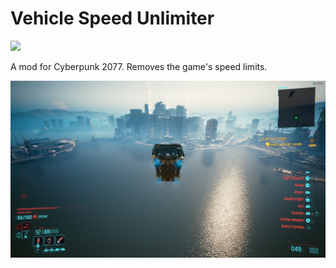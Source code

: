 # Vehicle Speed Unlimiter

[![](https://byob.yarr.is/jackhumbert/vehicle_speed_unlimiter/cp_version)](https://github.com/jackhumbert/vehicle_speed_unlimiter/actions/workflows/build.yaml)

A mod for Cyberpunk 2077. Removes the game's speed limits.

![preview](preview.jpg)
